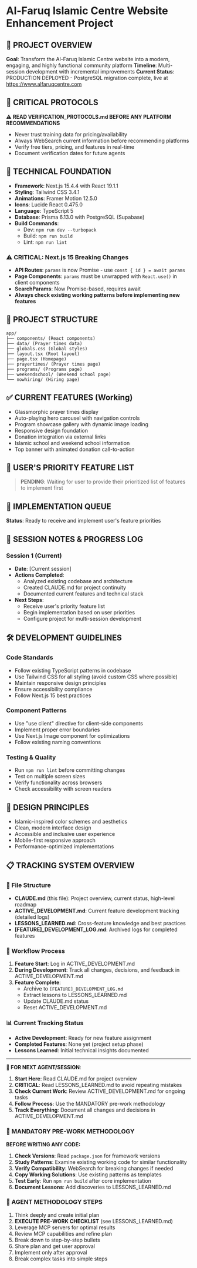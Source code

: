 # Al-Faruq Islamic Centre Website Enhancement Project

## 🎯 PROJECT OVERVIEW
**Goal**: Transform the Al-Faruq Islamic Centre website into a modern, engaging, and highly functional community platform
**Timeline**: Multi-session development with incremental improvements
**Current Status**: PRODUCTION DEPLOYED - PostgreSQL migration complete, live at https://www.alfaruqcentre.com

## 🚨 CRITICAL PROTOCOLS
⚠️ **READ VERIFICATION_PROTOCOLS.md BEFORE ANY PLATFORM RECOMMENDATIONS**
- Never trust training data for pricing/availability
- Always WebSearch current information before recommending platforms
- Verify free tiers, pricing, and features in real-time
- Document verification dates for future agents

## 🔧 TECHNICAL FOUNDATION
- **Framework**: Next.js 15.4.4 with React 19.1.1
- **Styling**: Tailwind CSS 3.4.1
- **Animations**: Framer Motion 12.5.0
- **Icons**: Lucide React 0.475.0
- **Language**: TypeScript 5
- **Database**: Prisma 6.13.0 with PostgreSQL (Supabase)
- **Build Commands**: 
  - Dev: `npm run dev --turbopack`
  - Build: `npm run build`
  - Lint: `npm run lint`

### ⚠️ CRITICAL: Next.js 15 Breaking Changes
- **API Routes**: `params` is now Promise - use `const { id } = await params`
- **Page Components**: `params` must be unwrapped with `React.use()` in client components
- **SearchParams**: Now Promise-based, requires await
- **Always check existing working patterns before implementing new features**

## 📁 PROJECT STRUCTURE
```
app/
├── components/ (React components)
├── data/ (Prayer times data)
├── globals.css (Global styles)
├── layout.tsx (Root layout)
├── page.tsx (Homepage)
├── prayertimes/ (Prayer times page)
├── programs/ (Programs page)
├── weekendschool/ (Weekend school page)
└── nowhiring/ (Hiring page)
```

## ✅ CURRENT FEATURES (Working)
- Glassmorphic prayer times display
- Auto-playing hero carousel with navigation controls
- Program showcase gallery with dynamic image loading
- Responsive design foundation
- Donation integration via external links
- Islamic school and weekend school information
- Top banner with animated donation call-to-action

## 🚀 USER'S PRIORITY FEATURE LIST
> **PENDING**: Waiting for user to provide their prioritized list of features to implement first

## 🎯 IMPLEMENTATION QUEUE
**Status**: Ready to receive and implement user's feature priorities

## 📝 SESSION NOTES & PROGRESS LOG

### Session 1 (Current)
- **Date**: [Current session]
- **Actions Completed**:
  - Analyzed existing codebase and architecture
  - Created CLAUDE.md for project continuity
  - Documented current features and technical stack
- **Next Steps**: 
  - Receive user's priority feature list
  - Begin implementation based on user priorities
  - Configure project for multi-session development

## 🛠️ DEVELOPMENT GUIDELINES

### Code Standards
- Follow existing TypeScript patterns in codebase
- Use Tailwind CSS for all styling (avoid custom CSS where possible)
- Maintain responsive design principles
- Ensure accessibility compliance
- Follow Next.js 15 best practices

### Component Patterns
- Use "use client" directive for client-side components
- Implement proper error boundaries
- Use Next.js Image component for optimizations
- Follow existing naming conventions

### Testing & Quality
- Run `npm run lint` before committing changes
- Test on multiple screen sizes
- Verify functionality across browsers
- Check accessibility with screen readers

## 🎨 DESIGN PRINCIPLES
- Islamic-inspired color schemes and aesthetics
- Clean, modern interface design
- Accessible and inclusive user experience
- Mobile-first responsive approach
- Performance-optimized implementations

## 📋 TRACKING SYSTEM OVERVIEW

### 📁 File Structure
- **CLAUDE.md** (this file): Project overview, current status, high-level roadmap
- **ACTIVE_DEVELOPMENT.md**: Current feature development tracking (detailed logs)
- **LESSONS_LEARNED.md**: Cross-feature knowledge and best practices
- **[FEATURE]_DEVELOPMENT_LOG.md**: Archived logs for completed features

### 🔄 Workflow Process
1. **Feature Start**: Log in ACTIVE_DEVELOPMENT.md
2. **During Development**: Track all changes, decisions, and feedback in ACTIVE_DEVELOPMENT.md
3. **Feature Complete**: 
   - Archive to `[FEATURE]_DEVELOPMENT_LOG.md`
   - Extract lessons to LESSONS_LEARNED.md
   - Update CLAUDE.md status
   - Reset ACTIVE_DEVELOPMENT.md

### 📊 Current Tracking Status
- **Active Development**: Ready for new feature assignment
- **Completed Features**: None yet (project setup phase)
- **Lessons Learned**: Initial technical insights documented

---

**🔄 FOR NEXT AGENT/SESSION**: 
1. **Start Here**: Read CLAUDE.md for project overview
2. **CRITICAL**: Read LESSONS_LEARNED.md to avoid repeating mistakes
3. **Check Current Work**: Review ACTIVE_DEVELOPMENT.md for ongoing tasks  
4. **Follow Process**: Use the MANDATORY pre-work methodology
5. **Track Everything**: Document all changes and decisions in ACTIVE_DEVELOPMENT.md

### 🚨 MANDATORY PRE-WORK METHODOLOGY
**BEFORE WRITING ANY CODE:**
1. **Check Versions**: Read `package.json` for framework versions
2. **Study Patterns**: Examine existing working code for similar functionality  
3. **Verify Compatibility**: WebSearch for breaking changes if needed
4. **Copy Working Solutions**: Use existing patterns as templates
5. **Test Early**: Run `npm run build` after core implementation
6. **Document Lessons**: Add discoveries to LESSONS_LEARNED.md

### 🎯 AGENT METHODOLOGY STEPS
1. Think deeply and create initial plan
2. **EXECUTE PRE-WORK CHECKLIST** (see LESSONS_LEARNED.md)
3. Leverage MCP servers for optimal results  
4. Review MCP capabilities and refine plan
5. Break down to step-by-step bullets
5. Share plan and get user approval
6. Implement only after approval
7. Break complex tasks into simple steps